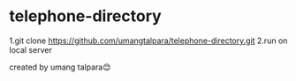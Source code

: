 # telephone-directory


1.git clone https://github.com/umangtalpara/telephone-directory.git
2.run on local server

created by umang talpara😊
